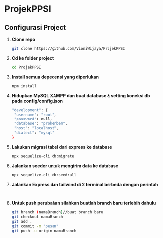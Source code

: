 # ProjekPPSI

## Configurasi Project

1. **Clone repo**

   ```bash
   git clone https://github.com/VioniWijaya/ProjekPPSI
   ```

2. **Cd ke folder project**

   ```bash
   cd ProjekPPSI
   ```

3. **Install semua depedensi yang diperlukan**

   ```bash
   npm install
   ```

4. **Hidupkan MySQL XAMPP dan buat database & setting koneksi db pada config/config.json**

   ```bash
   "development": {
    "username": "root",
    "password": null,
    "database": "prokerbem",
    "host": "localhost",
    "dialect": "mysql"
   }
   ```

5. **Lakukan migrasi tabel dari express ke database**

   ```bash
   npx sequelize-cli db:migrate
   ```

6. **Jalankan seeder untuk mengirim data ke database**

   ```bash
   npx sequelize-cli db:seed:all
   ```

7. **Jalankan Express dan tailwind di 2 terminal berbeda dengan perintah**

   ```bash
  
   ```

8. **Untuk push perubahan silahkan buatlah branch baru terlebih dahulu**

   ```bash
   git branch (namaBranch)//buat branch baru
   git checkout namaBranch
   git add .
   git commit -m "pesan"
   git push -u origin namaBranch
   ```
